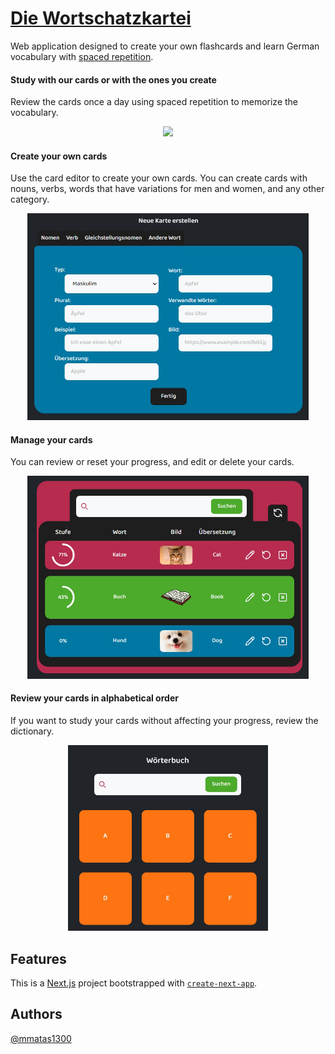 # [Die Wortschatzkartei](https://die-wortschatzkartei.vercel.app/)

Web application designed to create your own flashcards and learn German vocabulary with [spaced repetition](https://en.wikipedia.org/wiki/Spaced_repetition).

#### Study with our cards or with the ones you create

Review the cards once a day using spaced repetition to memorize the vocabulary.

<p align="center">
  <kbd>
  <img src="/public/imgs/Uben.gif" width="320"/>
  </kbd>
</p>


#### Create your own cards
Use the card editor to create your own cards. You can create cards with nouns, verbs, words that have variations for men and women, and any other category.

<p align="center">
  <kbd>
  <img src="/public/imgs/Karteneditor.jpg" width="450"/>
  </kbd>
</p>

#### Manage your cards
You can review or reset your progress, and edit or delete your cards.

<p align="center">
  <kbd>
  <img src="/public/imgs/KarteneditorVerwalten.jpg" width="450"/>
  </kbd>
</p>

#### Review your cards in alphabetical order
If you want to study your cards without affecting your progress, review the dictionary.

<p align="center">
  <kbd>
  <img src="/public/imgs/Worterbuch.jpg" width="320"/>
  </kbd>
</p>


## Features

This is a [Next.js](https://nextjs.org/) project bootstrapped with [`create-next-app`](https://github.com/vercel/next.js/tree/canary/packages/create-next-app).

## Authors

[@mmatas1300](https://www.github.com/mmatas1300)
